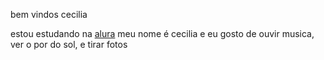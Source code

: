 bem vindos
cecilia

estou estudando na  [alura](https://www.alura.com.br/)
meu nome é cecilia e eu gosto de ouvir musica, ver o por do sol, e tirar fotos
